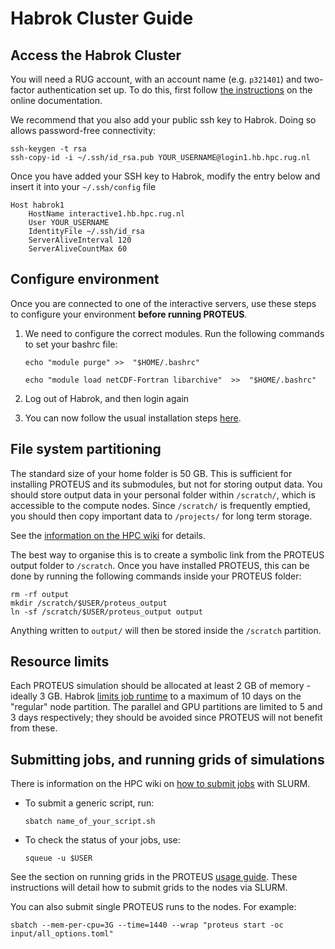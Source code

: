 # Habrok Cluster Guide

## Access the Habrok Cluster

You will need a RUG account, with an account name (e.g. `p321401`) and two-factor authentication set up.
To do this, first follow [the instructions](https://wiki.hpc.rug.nl/habrok/connecting_to_the_system/connecting) on the online documentation.

We recommend that you also add your public ssh key to Habrok. Doing so allows password-free connectivity:
```console
ssh-keygen -t rsa
ssh-copy-id -i ~/.ssh/id_rsa.pub YOUR_USERNAME@login1.hb.hpc.rug.nl
```

Once you have added your SSH key to Habrok, modify the entry below and insert it into your `~/.ssh/config` file
```
Host habrok1
    HostName interactive1.hb.hpc.rug.nl
    User YOUR_USERNAME
    IdentityFile ~/.ssh/id_rsa
    ServerAliveInterval 120
    ServerAliveCountMax 60
```

## Configure environment

Once you are connected to one of the interactive servers, use these steps to configure your environment **before running PROTEUS**.

1. We need to configure the correct modules. Run the following commands to set your bashrc file:
    ```console
    echo "module purge" >>  "$HOME/.bashrc"
    ```
    ```console
    echo "module load netCDF-Fortran libarchive"  >>  "$HOME/.bashrc"
    ```

2. Log out of Habrok, and then login again

3. You can now follow the usual installation steps [here](installation.html).

## File system partitioning

The standard size of your home folder is 50 GB. This is sufficient for installing PROTEUS and its submodules, but not for storing output data.
You should store output data in your personal folder within `/scratch/`, which is accessible to the compute nodes.
Since `/scratch/` is frequently emptied, you should then copy important data to `/projects/` for long term storage.

See the [information on the HPC wiki](https://wiki.hpc.rug.nl/habrok/job_management/partitions) for details.

The best way to organise this is to create a symbolic link from the PROTEUS output folder to `/scratch`.
Once you have installed PROTEUS, this can be done by running the following commands inside your PROTEUS folder:
```console
rm -rf output
mkdir /scratch/$USER/proteus_output
ln -sf /scratch/$USER/proteus_output output
```
Anything written to `output/` will then be stored inside the `/scratch` partition.

## Resource limits

Each PROTEUS simulation should be allocated at least 2 GB of memory - ideally 3 GB.
Habrok [limits job runtime](https://wiki.hpc.rug.nl/habrok/job_management/partitions) to a maximum of 10 days on the "regular" node partition.
The parallel and GPU partitions are limited to 5 and 3 days respectively; they should be avoided since PROTEUS will not benefit from these.

## Submitting jobs, and running grids of simulations

There is information on the HPC wiki on [how to submit jobs](https://wiki.hpc.rug.nl/habrok/job_management/scheduling_system) with SLURM.

- To submit a generic script, run:
    ```console
    sbatch name_of_your_script.sh
    ```

- To check the status of your jobs, use:
    ```console
    squeue -u $USER
    ```

See the section on running grids in the PROTEUS [usage guide](./usage.html#running-grids-of-simulations). These instructions will detail how to submit grids to the nodes via SLURM.

You can also submit single PROTEUS runs to the nodes. For example:
```console
sbatch --mem-per-cpu=3G --time=1440 --wrap "proteus start -oc input/all_options.toml"
```
